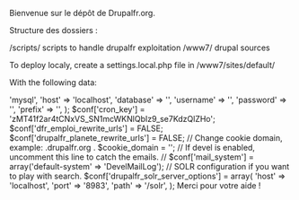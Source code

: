 Bienvenue sur le dépôt de Drupalfr.org.

Structure des dossiers :

/scripts/ scripts to handle drupalfr exploitation
/www7/ drupal sources

To deploy localy, create a settings.local.php file in /www7/sites/default/

With the following data:

<?php
$databases['default']['default'] = array(
  'driver' => 'mysql',
  'host' => 'localhost',
  'database' => '<databasename>',
  'username' => '<db_username>',
  'password' => '<db_password>',
  'prefix' => '',
);
$conf['cron_key'] = 'zMT41f2ar4tCNxVS_SN1mcWKNlQbIz9_se7KdzQlZHo';
$conf['dfr_emploi_rewrite_urls'] = FALSE;
$conf['drupalfr_planete_rewrite_urls'] = FALSE;

// Change cookie domain, example: .drupalfr.org .
$cookie_domain = '';

// If devel is enabled, uncomment this line to catch the emails. 
// $conf['mail_system'] = array('default-system' => 'DevelMailLog');


// SOLR configuration if you want to play with search.
$conf['drupalfr_solr_server_options'] = array(
  'host' => 'localhost',
  'port' => '8983',
  'path' => '/solr',
);

Merci pour votre aide !
